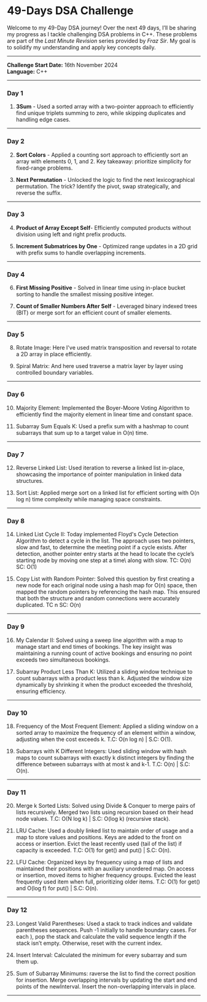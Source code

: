 # 49-Days DSA Challenge

Welcome to my 49-Day DSA journey! Over the next 49 days, I’ll be sharing my progress as I tackle challenging DSA problems in C++. These problems are part of the *Last Minute Revision* series provided by *Fraz Sir*. My goal is to solidify my understanding and apply key concepts daily.

<hr>

**Challenge Start Date:** 16th November 2024 <br>
**Language:** C++

<hr>

### Day 1
1. **3Sum** - Used a sorted array with a two-pointer approach to efficiently find unique triplets summing to zero, while skipping duplicates and handling edge cases.

<hr> 

### Day 2
2. **Sort Colors** - Applied a counting sort approach to efficiently sort an array with elements 0, 1, and 2. Key takeaway: prioritize simplicity for fixed-range problems.

3. **Next Permutation** - Unlocked the logic to find the next lexicographical permutation. The trick? Identify the pivot, swap strategically, and reverse the suffix.

<hr>

### Day 3

4. **Product of Array Except Self**- Efficiently computed products without division using left and right prefix products.

5. **Increment Submatrices by One** - Optimized range updates in a 2D grid with prefix sums to handle overlapping increments.

<hr>

### Day 4

6. **First Missing Positive** - Solved in linear time using in-place bucket sorting to handle the smallest missing positive integer.

7. **Count of Smaller Numbers After Self** - Leveraged binary indexed trees (BIT) or merge sort for an efficient count of smaller elements.

<hr>

### Day 5

8. Rotate Image: Here I've used matrix transposition and reversal to rotate a 2D array in place efficiently.

9. Spiral Matrix: And here used traverse a matrix layer by layer using controlled boundary variables.

<hr> 

### Day 6

10. Majority Element: Implemented the Boyer-Moore Voting Algorithm to efficiently find the majority element in linear time and constant space.

11. Subarray Sum Equals K: Used a prefix sum with a hashmap to count subarrays that sum up to a target value in O(n) time.

<hr> 

### Day 7

12. Reverse Linked List: Used iteration to reverse a linked list in-place, showcasing the importance of pointer manipulation in linked data structures.

13. Sort List: Applied merge sort on a linked list for efficient sorting with O(n log n) time complexity while managing space constraints.

<hr> 

### Day 8

14. Linked List Cycle II: Today implemented Floyd's Cycle Detection Algorithm to detect a cycle in the list. The approach uses two pointers, slow and fast, to determine the meeting point if a cycle exists. After detection, another pointer entry starts at the head to locate the cycle’s starting node by moving one step at a time\ along with slow.
TC: O(n)
SC: O(1)

15. Copy List with Random Pointer: Solved this question by first creating a new node for each original node using a hash map for O(n) space, then mapped the random pointers by referencing the hash map. This ensured that both the structure and random connections were accurately duplicated.
TC n SC: O(n)

<hr>

### Day 9 

16. My Calendar II: Solved using a sweep line algorithm with a map to manage start and end times of bookings. The key insight was maintaining a running count of active bookings and ensuring no point exceeds two simultaneous bookings.

17. Subarray Product Less Than K: Utilized a sliding window technique to count subarrays with a product less than k. Adjusted the window size dynamically by shrinking it when the product exceeded the threshold, ensuring efficiency.

<hr>

### Day 10

18. Frequency of the Most Frequent Element: Applied a sliding window on a sorted array to maximize the frequency of an element within a window, adjusting when the cost exceeds k.
T.C: O(n log n) | S.C: O(1).

19. Subarrays with K Different Integers: Used sliding window with hash maps to count subarrays with exactly k distinct integers by finding the difference between subarrays with at most k and k-1.
T.C: O(n) | S.C: O(n).

<hr>

### Day 11

20. Merge k Sorted Lists: Solved using Divide & Conquer to merge pairs of lists recursively. Merged two lists using recursion based on their head node values. T.C: O(N log k) | S.C: O(log k) (recursive stack).

21. LRU Cache: Used a doubly linked list to maintain order of usage and a map to store values and positions. Keys are added to the front on access or insertion.
Evict the least recently used (tail of the list) if capacity is exceeded. T.C: O(1) for get() and put() | S.C: O(n).

22. LFU Cache: Organized keys by frequency using a map of lists and maintained their positions with an auxiliary unordered map. On access or insertion, moved items to higher frequency groups. Evicted the least frequently used item when full, prioritizing older items. T.C: O(1) for get() and O(log f) for put() | S.C: O(n).

<hr>

### Day 12

23. Longest Valid Parentheses: Used a stack to track indices and validate parentheses sequences. Push -1 initially to handle boundary cases. For each ), pop the stack and calculate the valid sequence length if the stack isn’t empty. Otherwise, reset with the current index.

24. Insert Interval: Calculated the minimum for every subarray and sum them up.

25. Sum of Subarray Minimums: raverse the list to find the correct position for insertion. Merge overlapping intervals by updating the start and end points of the newInterval. Insert the non-overlapping intervals in place.

<hr>
